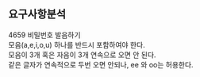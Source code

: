 ## 요구사항분석
4659 비밀번호 발음하기  
모음(a,e,i,o,u) 하나를 반드시 포함하여야 한다.  
모음이 3개 혹은 자음이 3개 연속으로 오면 안 된다.  
같은 글자가 연속적으로 두번 오면 안되나, ee 와 oo는 허용한다.  
